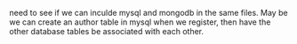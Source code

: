 need to see if we can inculde mysql and mongodb in the same files. May be we can create an author table in mysql when we register, then have the other database tables be associated with each other.